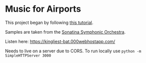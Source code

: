 # Music for Airports

This project began by following [this tutorial](https://teropa.info/blog/2016/07/28/javascript-systems-music.html#brian-enoambient-1-music-for-airports-2-11978).

Samples are taken from the [Sonatina Symphonic Orchestra](http://sso.mattiaswestlund.net/download.html).

Listen here: https://kingliest-bat.000webhostapp.com/

Needs to live on a server due to CORS. To run locally use `python -m SimpleHTTPServer 3000`
